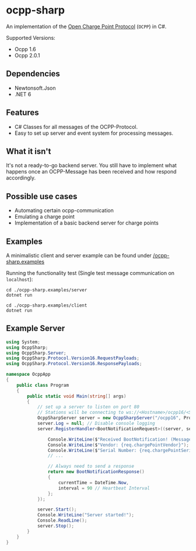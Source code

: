 # ocpp-sharp
An implementation of the [Open Charge Point Protocol](https://www.openchargealliance.org/protocols/) (`OCPP`) in C#.

Supported Versions:
- Ocpp 1.6
- Ocpp 2.0.1

## Dependencies
- Newtonsoft.Json
- .NET 6

## Features
- C# Classes for all messages of the OCPP-Protocol.
- Easy to set up server and event system for processing messages.

## What it isn't
It's not a ready-to-go backend server. You still have to implement what happens once an OCPP-Message has been received and how respond accordingly.

## Possible use cases
- Automating certain ocpp-communication
- Emulating a charge point
- Implementation of a basic backend server for charge points

## Examples
A minimalistic client and server example can be found under [/ocpp-sharp.examples](/ocpp-sharp.examples)

Running the functionality test (Single test message communication on `localhost`):
```
cd ./ocpp-sharp.examples/server
dotnet run
```

```
cd ./ocpp-sharp.examples/client
dotnet run
```

## Example Server
```cs
using System;
using OcppSharp;
using OcppSharp.Server;
using OcppSharp.Protocol.Version16.RequestPayloads;
using OcppSharp.Protocol.Version16.ResponsePayloads;

namespace OcppApp
{
    public class Program
    {
        public static void Main(string[] args)
        {
            // set up a server to listen on port 80
            // Stations will be connecting to ws://<Hostname>/ocpp16/<Station ID>
            OcppSharpServer server = new OcppSharpServer("/ocpp16", ProtocolVersion.OCPP16, 80);
            server.Log = null; // Disable console logging
            server.RegisterHandler<BootNotificationRequest>((server, sender, req) => {

                Console.WriteLine($"Received BootNotification! (Message ID = {req.FullRequest!.MessageId})");
                Console.WriteLine($"Vendor: {req.chargePointVendor}");
                Console.WriteLine($"Serial Number: {req.chargePointSerialNumber}");
                // ...

                // Always need to send a response
                return new BootNotificationResponse()
                {
                    currentTime = DateTime.Now,
                    interval = 90 // Heartbeat Interval
                };
            });

            server.Start();
            Console.WriteLine("Server started!");
            Console.ReadLine();
            server.Stop();
        }
    }
}
```